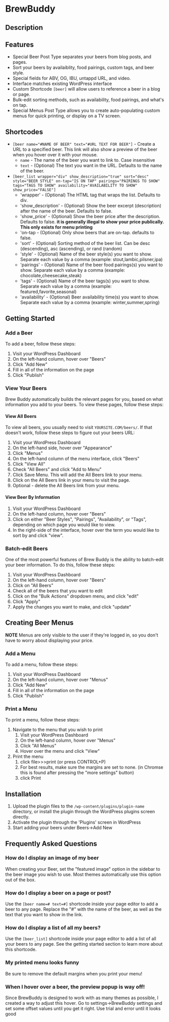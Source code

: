 # BrewBuddy #

## Description ##

## Features ##
* Special Beer Post Type separates your beers from blog posts, and pages.
* Sort your beers by availaiblity, food pairings, custom tags, and beer style.
* Special fields for ABV, OG, IBU, untappd URL, and video.
* Interface matches existing WordPress interface
* Custom Shortcode `[beer]` will allow users to reference a beer in a blog or page.
* Bulk-edit sorting methods, such as availability, food pairings, and what's on tap.
* Special Menus Post Type allows you to create auto-populating custom menus for quick printing, or display on a TV screen.

## Shortcodes ##
* `[beer name="#NAME OF BEER" text="#URL TEXT FOR BEER"]` - Create a URL to a specified beer.  This link will also show a preview of the beer when you hover over it with your mouse.
    * `name` - The name of the beer you want to link to.  Case insensitive
    * `text` - (Optional) The text you want in the URL.  Defaults to the name of the beer.
* `[beer_list wrapper="div" show_description="true" sort="desc" style="BEER STYLE" on-tap="IS ON TAP" pairings="PAIRINGS TO SHOW" tags="TAGS TO SHOW" availability="AVAILABILITY TO SHOW" show_price="FALSE"]`
    * 'wrapper' - (Optional) The HTML tag that wraps the list.  Defaults to div.
    * 'show_description' - (Optional) Show the beer excerpt (description) after the name of the beer.  Defaults to false.
    * 'show_price' - (Optional) Show the beer price after the description.  Defaults to false. **it is generally illegal to show your price publically.  This only exists for menu printing**
    * 'on-tap - (Optional) Only show beers that are on-tap.  defaults to false.
    * 'sort' - (Optional) Sorting method of the beer list.  Can be desc (descending), asc (ascending), or rand (random)
    * 'style' - (Optional) Name of the beer style(s) you want to show.  Separate each value by a comma (example: stout,lambic,pilsner,ipa)
    * 'pairings' - (Optional) Name of the beer food pairings(s) you want to show.  Separate each value by a comma (example: chocolate,cheesecake,steak)
    * 'tags' - (Optional) Name of the beer tags(s) you want to show.  Separate each value by a comma (example: featured,favorite,seasonal)
    * 'availability' - (Optional) Beer availability time(s) you want to show.  Separate each value by a comma (example: winter,summer,spring)

## Getting Started ##

### Add a Beer ###
To add a beer, follow these steps:

1. Visit your WordPress Dashboard
2. On the left-hand column, hover over "Beers"
3. Click "Add New"
4. Fill in all of the information on the page
5. Click "Publish"

### View Your Beers ###
Brew Buddy automatically builds the relevant pages for you, based on what information you add to your beers.  To view these pages, follow these steps:

#### View All Beers ####
To view all beers, you usually need to visit `YOURSITE.COM/beers/`.  If that doesn't work, follow these steps to figure out your beers URL:

1. Visit your WordPress Dashboard
2. On the left-hand side, hover over "Appearance"
3. Click "Menus"
4. On the left-hand column of the menu interface, click "Beers"
5. Click "View All"
6. Check "All Beers" and click "Add to Menu"
7. Click Save Menu.  This will add the All Beers link to your menu.
8. Click on the All Beers link in your menu to visit the page.
9. Optional - delete the All Beers link from your menu.

#### View Beer By Information ####

1. Visit your WordPress Dashboard
2. On the left-hand column, hover over "Beers"
3. Click on either "Beer Styles", "Pairings", "Availability", or "Tags", depending on which page you would like to view.
4. In the right-side of the interface, hover over the term you would like to sort by and click "view".

### Batch-edit Beers ###

One of the most powerful features of Brew Buddy is the ability to batch-edit your beer information.  To do this, follow these steps:

1. Visit your WordPress Dashboard
2. On the left-hand column, hover over "Beers"
3. Click on "All Beers"
4. Check all of the beers that you want to edit
5. Click on the "Bulk Actions" dropdown menu, and click "edit"
6. Click "Apply"
7. Apply the changes you want to make, and click "update"

## Creating Beer Menus ##
**NOTE** Menus are only visible to the user if they're logged in, so you don't have to worry about displaying your price.

### Add a Menu ###
To add a menu, follow these steps:
1. Visit your WordPress Dashboard
2. On the left-hand column, hover over "Menus"
3. Click "Add New"
4. Fill in all of the information on the page
5. Click "Publish"

### Print a Menu ###
To print a menu, follow these steps:

1. Navigate to the menu that you wish to print
	1. Visit your WordPress Dashboard
	2. On the left-hand column, hover over "Menus"
	3. Click "All Menus"
	4. Hover over the menu and click "View"
2. Print the menu
	1. click file>>>print (or press CONTROL+P)
	2. For best results, make sure the margins are set to none. (in Chromse this is found after pressing the "more settings" button)
	3. click Print

## Installation ##

1. Upload the plugin files to the `/wp-content/plugins/plugin-name` directory, or install the plugin through the WordPress plugins screen directly.
2. Activate the plugin through the 'Plugins' screen in WordPress
3. Start adding your beers under Beers->Add New

## Frequently Asked Questions ##

### How do I display an image of my beer ###

When creating your Beer, set the "featured image" option in the sidebar to the beer image you wish to use.  Most themes automatically use this option out of the box.


### How do I display a beer on a page or post? ###

Use the `[beer name=# text=#]` shortcode inside your page editor to add a beer to any page. Replace the "#" with the name of the beer, as well as the text that you want to show in the link.


### How do I display a list of all my beers? ###

Use the `[beer_list]` shortcode inside your page editor to add a list of all your beers to any page.  See the getting started section to learn more about this shortcode.

### My printed menu looks funny ###

Be sure to remove the default margins when you print your menu!

### When I hover over a beer, the preview popup is way off! ###

Since BrewBuddy is designed to work with as many themes as possible, I created a way to adjust this hover.  Go to settings->BrewBuddy settings and set some offset values until you get it right.  Use trial and error until it looks good
